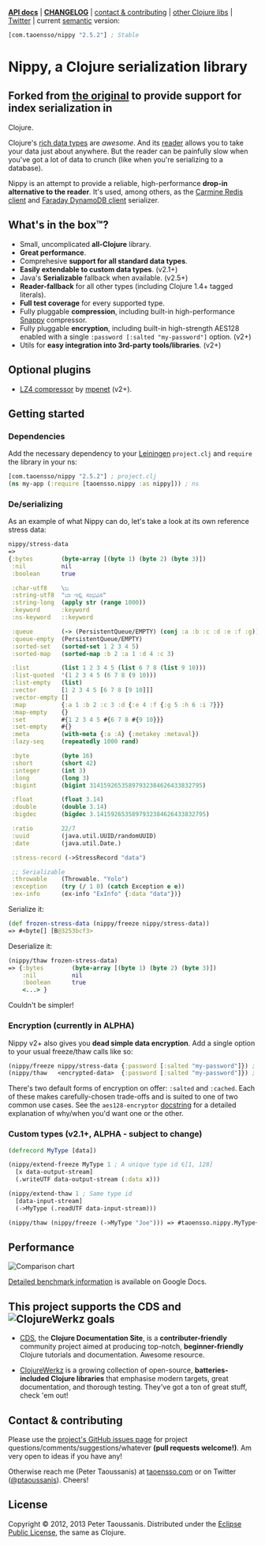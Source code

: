 **[API docs](http://ptaoussanis.github.io/nippy/)** | **[CHANGELOG](https://github.com/ptaoussanis/nippy/blob/master/CHANGELOG.md)** | [contact & contributing](#contact--contributing) | [other Clojure libs](https://www.taoensso.com/clojure-libraries) | [Twitter](https://twitter.com/#!/ptaoussanis) | current [semantic](http://semver.org/) version:

```clojure
[com.taoensso/nippy "2.5.2"] ; Stable
```

# Nippy, a Clojure serialization library

## Forked from [the original](https://github.com/ptaoussanis/nippy) to provide support for index serialization in
Clojure.

Clojure's [rich data types](http://clojure.org/datatypes) are *awesome*. And its [reader](http://clojure.org/reader) allows you to take your data just about anywhere. But the reader can be painfully slow when you've got a lot of data to crunch (like when you're serializing to a database).

Nippy is an attempt to provide a reliable, high-performance **drop-in alternative to the reader**. It's used, among others, as the [Carmine Redis client](https://github.com/ptaoussanis/carmine) and [Faraday DynamoDB client](https://github.com/ptaoussanis/faraday) serializer.

## What's in the box™?
  * Small, uncomplicated **all-Clojure** library.
  * **Great performance**.
  * Comprehesive **support for all standard data types**.
  * **Easily extendable to custom data types**. (v2.1+)
  * Java's **Serializable** fallback when available. (v2.5+)
  * **Reader-fallback** for all other types (including Clojure 1.4+ tagged literals).
  * **Full test coverage** for every supported type.
  * Fully pluggable **compression**, including built-in high-performance [Snappy](http://code.google.com/p/snappy/) compressor.
  * Fully pluggable **encryption**, including built-in high-strength AES128 enabled with a single `:password [:salted "my-password"]` option. (v2+)
  * Utils for **easy integration into 3rd-party tools/libraries**. (v2+)

## Optional plugins
  * [LZ4 compressor](https://github.com/mpenet/nippy-lz4) by [mpenet](https://github.com/mpenet) (v2+).

## Getting started

### Dependencies

Add the necessary dependency to your [Leiningen](http://leiningen.org/) `project.clj` and `require` the library in your ns:

```clojure
[com.taoensso/nippy "2.5.2"] ; project.clj
(ns my-app (:require [taoensso.nippy :as nippy])) ; ns
```

### De/serializing

As an example of what Nippy can do, let's take a look at its own reference stress data:

```clojure
nippy/stress-data
=>
{:bytes        (byte-array [(byte 1) (byte 2) (byte 3)])
 :nil          nil
 :boolean      true

 :char-utf8    \ಬ
 :string-utf8  "ಬಾ ಇಲ್ಲಿ ಸಂಭವಿಸ"
 :string-long  (apply str (range 1000))
 :keyword      :keyword
 :ns-keyword   ::keyword

 :queue        (-> (PersistentQueue/EMPTY) (conj :a :b :c :d :e :f :g))
 :queue-empty  (PersistentQueue/EMPTY)
 :sorted-set   (sorted-set 1 2 3 4 5)
 :sorted-map   (sorted-map :b 2 :a 1 :d 4 :c 3)

 :list         (list 1 2 3 4 5 (list 6 7 8 (list 9 10)))
 :list-quoted  '(1 2 3 4 5 (6 7 8 (9 10)))
 :list-empty   (list)
 :vector       [1 2 3 4 5 [6 7 8 [9 10]]]
 :vector-empty []
 :map          {:a 1 :b 2 :c 3 :d {:e 4 :f {:g 5 :h 6 :i 7}}}
 :map-empty    {}
 :set          #{1 2 3 4 5 #{6 7 8 #{9 10}}}
 :set-empty    #{}
 :meta         (with-meta {:a :A} {:metakey :metaval})
 :lazy-seq     (repeatedly 1000 rand)

 :byte         (byte 16)
 :short        (short 42)
 :integer      (int 3)
 :long         (long 3)
 :bigint       (bigint 31415926535897932384626433832795)

 :float        (float 3.14)
 :double       (double 3.14)
 :bigdec       (bigdec 3.1415926535897932384626433832795)

 :ratio        22/7
 :uuid         (java.util.UUID/randomUUID)
 :date         (java.util.Date.)

 :stress-record (->StressRecord "data")

 ;; Serializable
 :throwable    (Throwable. "Yolo")
 :exception    (try (/ 1 0) (catch Exception e e))
 :ex-info      (ex-info "ExInfo" {:data "data"})}
```

Serialize it:

```clojure
(def frozen-stress-data (nippy/freeze nippy/stress-data))
=> #<byte[] [B@3253bcf3>
```

Deserialize it:

```clojure
(nippy/thaw frozen-stress-data)
=> {:bytes        (byte-array [(byte 1) (byte 2) (byte 3)])
    :nil          nil
    :boolean      true
    <...> }
```

Couldn't be simpler!

### Encryption (currently in **ALPHA**)

Nippy v2+ also gives you **dead simple data encryption**. Add a single option to your usual freeze/thaw calls like so:

```clojure
(nippy/freeze nippy/stress-data {:password [:salted "my-password"]}) ; Encrypt
(nippy/thaw   <encrypted-data>  {:password [:salted "my-password"]}) ; Decrypt
```

There's two default forms of encryption on offer: `:salted` and `:cached`. Each of these makes carefully-chosen trade-offs and is suited to one of two common use cases. See the `aes128-encryptor` [docstring](http://ptaoussanis.github.io/nippy/taoensso.nippy.encryption.html) for a detailed explanation of why/when you'd want one or the other.

### Custom types (v2.1+, ALPHA - subject to change)

```clojure
(defrecord MyType [data])

(nippy/extend-freeze MyType 1 ; A unique type id ∈[1, 128]
  [x data-output-stream]
  (.writeUTF data-output-stream (:data x)))

(nippy/extend-thaw 1 ; Same type id
  [data-input-stream]
  (->MyType (.readUTF data-input-stream)))

(nippy/thaw (nippy/freeze (->MyType "Joe"))) => #taoensso.nippy.MyType{:data "Joe"}
```

## Performance

![Comparison chart](https://github.com/ptaoussanis/nippy/raw/master/benchmarks.png)

[Detailed benchmark information](https://docs.google.com/spreadsheet/ccc?key=0AuSXb68FH4uhdE5kTTlocGZKSXppWG9sRzA5Y2pMVkE&pli=1#gid=0) is available on Google Docs.

## This project supports the CDS and ![ClojureWerkz](https://raw.github.com/clojurewerkz/clojurewerkz.org/master/assets/images/logos/clojurewerkz_long_h_50.png) goals

  * [CDS](http://clojure-doc.org/), the **Clojure Documentation Site**, is a **contributer-friendly** community project aimed at producing top-notch, **beginner-friendly** Clojure tutorials and documentation. Awesome resource.

  * [ClojureWerkz](http://clojurewerkz.org/) is a growing collection of open-source, **batteries-included Clojure libraries** that emphasise modern targets, great documentation, and thorough testing. They've got a ton of great stuff, check 'em out!

## Contact & contributing

Please use the [project's GitHub issues page](https://github.com/ptaoussanis/nippy/issues) for project questions/comments/suggestions/whatever **(pull requests welcome!)**. Am very open to ideas if you have any!

Otherwise reach me (Peter Taoussanis) at [taoensso.com](https://www.taoensso.com) or on Twitter ([@ptaoussanis](https://twitter.com/#!/ptaoussanis)). Cheers!

## License

Copyright &copy; 2012, 2013 Peter Taoussanis. Distributed under the [Eclipse Public License](http://www.eclipse.org/legal/epl-v10.html), the same as Clojure.
